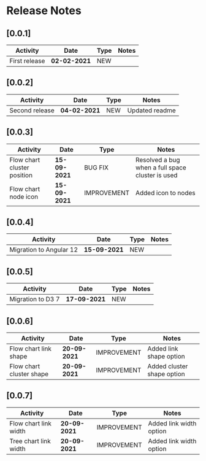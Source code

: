 # Release Notes

## [0.0.1]

| Activity | Date | Type | Notes |
| -------- | ---- | ---- | ---- |
| First release | **02-02-2021** | NEW | |

## [0.0.2]

| Activity | Date | Type | Notes |
| -------- | ---- | ---- | ---- |
| Second release | **04-02-2021** | NEW | Updated readme |

## [0.0.3]

| Activity | Date | Type | Notes |
| -------- | ---- | ---- | ---- |
| Flow chart cluster position | **15-09-2021** | BUG FIX | Resolved a bug when a full space cluster is used |
| Flow chart node icon | **15-09-2021** | IMPROVEMENT | Added icon to nodes |

## [0.0.4]

| Activity | Date | Type | Notes |
| -------- | ---- | ---- | ---- |
| Migration to Angular 12 | **15-09-2021** | NEW | |

## [0.0.5]

| Activity | Date | Type | Notes |
| -------- | ---- | ---- | ---- |
| Migration to D3 7 | **17-09-2021** | NEW | |

## [0.0.6]

| Activity | Date | Type | Notes |
| -------- | ---- | ---- | ---- |
| Flow chart link shape | **20-09-2021** | IMPROVEMENT | Added link shape option
| Flow chart cluster shape | **20-09-2021** | IMPROVEMENT | Added cluster shape option|

## [0.0.7]

| Activity | Date | Type | Notes |
| -------- | ---- | ---- | ---- |
| Flow chart link width | **20-09-2021** | IMPROVEMENT | Added link width option
| Tree chart link width | **20-09-2021** | IMPROVEMENT | Added link width option
